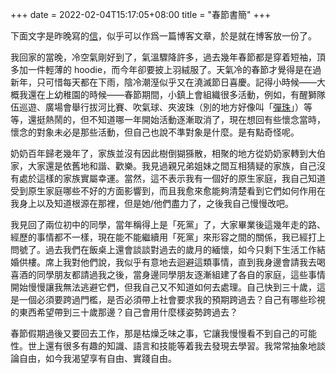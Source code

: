+++
date = 2022-02-04T15:17:05+08:00
title = "春節書簡"
+++

下面文字是昨晚寫的[信](https://letters.einsamleser.me/issues/issue-3-1013603)，似乎可以作爲一篇博客文章，於是就在博客放一份了。

我回家的當晚，冷空氣剛好到了，氣溫驟降許多，過去幾年春節都是穿着短袖，頂多加一件輕薄的 hoodie，而今年卻要披上羽絨服了。天氣冷的春節才覺得是在過新年，只可惜每天都在下雨，陰冷潮溼似乎又在澆滅節日喜慶。記得小時候——大概我還在上幼稚園的時候——春節期間，小鎮上會組織很多活動，例如，有醒獅隊伍巡遊、廣場會舉行拔河比賽、吹氣球、夾波珠（別的地方好像叫「[彈珠](https://baike.baidu.com/item/%E6%B3%A2%E7%8F%A0/18325457)」）等等，還挺熱鬧的，但不知道哪一年開始活動逐漸取消了，現在想回有些懷念當時，懷念的對象未必是那些活動，但自己也說不準對象是什麼。是有點奇怪呢。

奶奶百年歸老幾年了，家族並沒有因此樹倒猢猻散，相聚的地方從奶奶家轉到大伯家，大家還是依舊地和諧、歡樂。我見過親兄弟姐妹之間互相猜疑的家族，自己沒有處於這樣的家族實屬幸運。當然，這不表示我有一個好的原生家庭，我自己知道受到原生家庭哪些不好的方面影響到，而且我愈來愈能夠清楚看到它們如何作用在我身上以及知道根源在那裡，但是她/他們盡力了，之後我自己慢慢改吧。

我見回了兩位初中的同學，當年稱得上是「死黨」了，大家畢業後這幾年走的路、經歷的事情都不一樣，現在能不能繼續用「死黨」來形容之間的關係，我已經打上問號了。過去我們在飯桌上還會談談對過去的歲月的緬懷，如今只剩下生活工作結婚供樓。席上我對他們說，我似乎有意地去迴避這類事情，直到我身邊會請我去喝喜酒的同學朋友都請過我之後，當身邊同學朋友逐漸組建了各自的家庭，這些事情開始慢慢讓我無法逃避它們，但我自己又不知道如何去處理。自己快到三十歲，這是一個必須要跨過門檻，是否必須帶上社會要求我的預期跨過去？自己有哪些珍視的東西希望帶到三十歲那邊？自己會用什麼樣姿勢跨過去？

春節假期過後又要回去工作，那是枯燥乏味之事，它讓我慢慢看不到自己的可能性。世上還有很多有趣的知識、語言和技能等着我去發現去學習。我常常抽象地談論自由，如今我渴望享有自由、實踐自由。